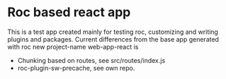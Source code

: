  # Roc based react app
 
 This is a test app created mainly for testing roc, customizing and writing plugins and packages.
 Current differences from the base app generated with roc new project-name web-app-react is
 * Chunking based on routes, see src/routes/index.js
 * roc-plugin-sw-precache, see own repo.
